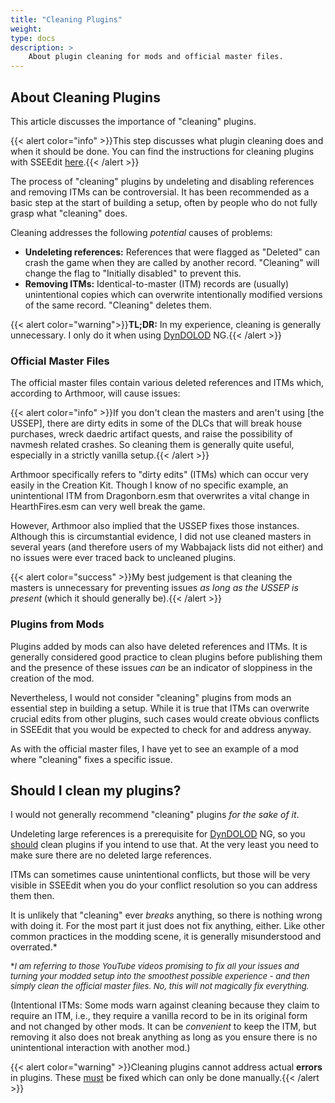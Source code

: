 ```yaml
---
title: "Cleaning Plugins"
weight:
type: docs
description: >
    About plugin cleaning for mods and official master files.
---
```


## About Cleaning Plugins

This article discusses the importance of "cleaning" plugins.
 
{{< alert color="info" >}}This step discusses what plugin cleaning does and when it should be done. You can find the instructions for cleaning plugins with SSEEdit [here](/bg/additional-modules/cleaning-plugins/).{{< /alert >}}

The process of "cleaning" plugins by undeleting and disabling references and removing ITMs can be controversial. It has been recommended as a basic step at the start of building a setup, often by people who do not fully grasp what "cleaning" does.

Cleaning addresses the following *potential* causes of problems:

- **Undeleting references:** References that were flagged as "Deleted" can crash the game when they are called by another record. "Cleaning" will change the flag to "Initially disabled" to prevent this.
- **Removing ITMs:** Identical-to-master (ITM) records are (usually) unintentional copies which can overwrite intentionally modified versions of the same record. "Cleaning" deletes them.

{{< alert color="warning">}}**TL;DR:** In my experience, cleaning is generally unnecessary. I only do it when using [DynDOLOD](/bg/tool-setup/dyndolod/) NG.{{< /alert >}}

### Official Master Files

The official master files contain various deleted references and ITMs which, according to Arthmoor, will cause issues:

{{< alert color="info" >}}If you don't clean the masters and aren't using [the USSEP], there are dirty edits in some of the DLCs that will break house purchases, wreck daedric artifact quests, and raise the possibility of navmesh related crashes. So cleaning them is generally quite useful, especially in a strictly vanilla setup.{{< /alert >}}

Arthmoor specifically refers to "dirty edits" (ITMs) which can occur very easily in the Creation Kit. Though I know of no specific example, an unintentional ITM from Dragonborn.esm that overwrites a vital change in HearthFires.esm can very well break the game.

However, Arthmoor also implied that the USSEP fixes those instances. Although this is circumstantial evidence, I did not use cleaned masters in several years (and therefore users of my Wabbajack lists did not either) and no issues were ever traced back to uncleaned plugins.

{{< alert color="success" >}}My best judgement is that cleaning the masters is unnecessary for preventing issues *as long as the USSEP is present* (which it should generally be).{{< /alert >}}

### Plugins from Mods

Plugins added by mods can also have deleted references and ITMs. It is generally considered good practice to clean plugins before publishing them and the presence of these issues *can* be an indicator of sloppiness in the creation of the mod.

Nevertheless, I would not consider "cleaning" plugins from mods an essential step in building a setup. While it is true that ITMs can overwrite crucial edits from other plugins, such cases would create obvious conflicts in SSEEdit that you would be expected to check for and address anyway.

As with the official master files, I have yet to see an example of a mod where "cleaning" fixes a specific issue.

## Should I clean my plugins?

I would not generally recommend "cleaning" plugins *for the sake of it*.

Undeleting large references is a prerequisite for [DynDOLOD](/bg/tool-setup/dyndolod/) NG, so you <u>should</u> clean plugins if you intend to use that. At the very least you need to make sure there are no deleted large references.

ITMs can sometimes cause unintentional conflicts, but those will be very visible in SSEEdit when you do your conflict resolution so you can address them then.

It is unlikely that "cleaning" ever *breaks* anything, so there is nothing wrong with doing it. For the most part it just does not fix anything, either. Like other common practices in the modding scene, it is generally misunderstood and overrated.*

<font size=2>\**I am referring to those YouTube videos promising to fix all your issues and turning your modded setup into the smoothest possible experience - and then simply clean the official master files. No, this will not magically fix everything.*</font>

(Intentional ITMs: Some mods warn against cleaning because they claim to require an ITM, i.e., they require a vanilla record to be in its original form and not changed by other mods. It can be *convenient* to keep the ITM, but removing it also does not break anything as long as you ensure there is no unintentional interaction with another mod.)

{{< alert color="warning" >}}Cleaning plugins cannot address actual **errors** in plugins. These <u>must</u> be fixed which can only be done manually.{{< /alert >}}
